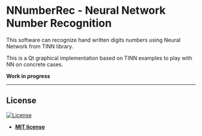 # NNumberRec - Neural Network Number Recognition 

This software can recognize hand written digits numbers using Neural Network from TINN library.

This is a Qt graphical implementation based on TINN examples to play with NN on concrete cases.


**Work in progress**

---

## License

[![License](http://img.shields.io/:license-mit-blue.svg?style=flat-square)](http://badges.mit-license.org)

- **[MIT license](http://opensource.org/licenses/mit-license.php)**
